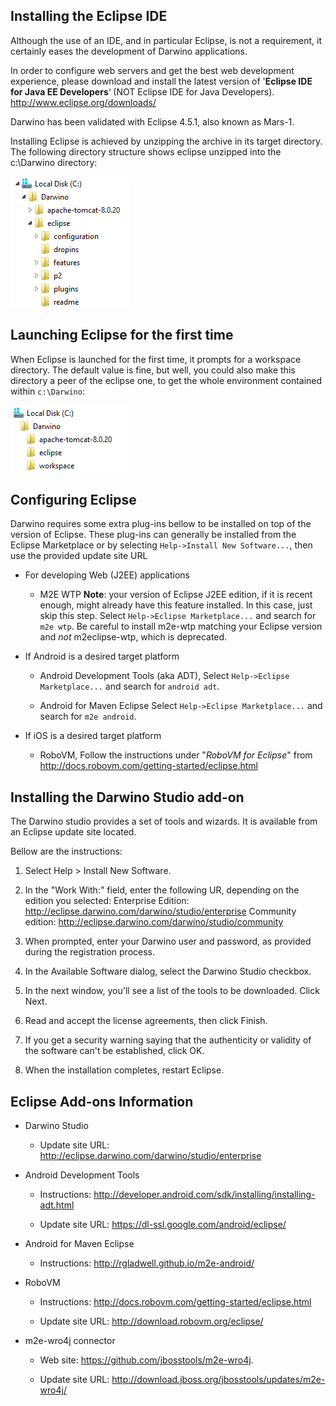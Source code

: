 Installing the Eclipse IDE
--------------------------

Although the use of an IDE, and in particular Eclipse, is not a requirement, it
certainly eases the development of Darwino applications.

In order to configure web servers and get the best web development experience,
please download and install the latest version of '**Eclipse IDE for Java EE
Developers**‘ (NOT Eclipse IDE for Java Developers).
<http://www.eclipse.org/downloads/>

Darwino has been validated with Eclipse 4.5.1, also known as Mars-1.

Installing Eclipse is achieved by unzipping the archive in its target directory.
The following directory structure shows eclipse unzipped into the c:\\Darwino
directory:

![](<install-eclipse.png>)

Launching Eclipse for the first time
------------------------------------

When Eclipse is launched for the first time, it prompts for a workspace
directory.  The default value is fine, but well, you could also make this
directory a peer of the eclipse one, to get the whole environment contained
within `c:\Darwino`:

![](<install-workspace.png>)

Configuring Eclipse
-------------------

Darwino requires some extra plug-ins bellow to be installed on top of the
version of Eclipse. These plug-ins can generally be installed from the Eclipse
Marketplace or by selecting `Help->Install New Software...`, then use the
provided update site URL

-   For developing Web (J2EE) applications

    -   M2E WTP **Note**: your version of Eclipse J2EE edition, if it is recent enough, might
        already have this feature installed. In this case, just skip this step.
        Select `Help->Eclipse Marketplace...` and search for `m2e wtp`. Be
        careful to install m2e-wtp matching your Eclipse version and *not*
        m2eclipse-wtp, which is deprecated.

-   If Android is a desired target platform

    -   Android Development Tools (aka ADT), Select `Help->Eclipse
        Marketplace...` and search for `android adt`.

    -   Android for Maven Eclipse Select `Help->Eclipse Marketplace...` and
        search for `m2e android`.

-   If iOS is a desired target platform

    -   RoboVM, Follow the instructions under "*RoboVM for Eclipse*" from
        <http://docs.robovm.com/getting-started/eclipse.html>

Installing the Darwino Studio add-on
------------------------------------

The Darwino studio provides a set of tools and wizards. It is available from an Eclipse update site located.

Bellow are the instructions:

1.  Select Help \> Install New Software.

2.  In the "Work With:" field, enter the following UR, depending on the edition you selected:
    Enterprise Edition:
    <http://eclipse.darwino.com/darwino/studio/enterprise>
    Community edition:
    <http://eclipse.darwino.com/darwino/studio/community>

3.  When prompted, enter your Darwino user and password, as provided during the registration process.

4.  In the Available Software dialog, select the Darwino Studio checkbox.

5.  In the next window, you'll see a list of the tools to be downloaded. Click
    Next.

6.  Read and accept the license agreements, then click Finish.

7.  If you get a security warning saying that the authenticity or validity of
    the software can't be established, click OK.

8.  When the installation completes, restart Eclipse.

Eclipse Add-ons Information
---------------------------

-   Darwino Studio

    -   Update site URL: <http://eclipse.darwino.com/darwino/studio/enterprise>

-   Android Development Tools

    -   Instructions:
        <http://developer.android.com/sdk/installing/installing-adt.html>

    -   Update site URL: <https://dl-ssl.google.com/android/eclipse/>


-   Android for Maven Eclipse

    -   Instructions: <http://rgladwell.github.io/m2e-android/>

-   RoboVM

    -   Instructions: <http://docs.robovm.com/getting-started/eclipse.html>

    -   Update site URL: <http://download.robovm.org/eclipse/>

-   m2e-wro4j connector

    -   Web site: <https://github.com/jbosstools/m2e-wro4j>.

    -   Update site URL:
        <http://download.jboss.org/jbosstools/updates/m2e-wro4j/>
